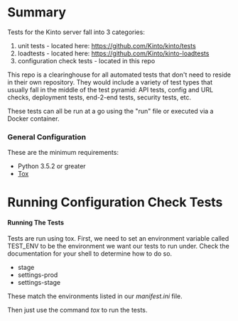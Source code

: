 # Summary
Tests for the Kinto server fall into 3 categories:

1. unit tests - located here: https://github.com/Kinto/kinto/tests
2. loadtests - located here:  https://github.com/Kinto/kinto-loadtests
3. configuration check tests - located in this repo

This repo is a clearinghouse for all automated tests that don't need to reside in their own repository.
They would include a variety of test types that usually fall in the middle of the test pyramid:
API tests, config and URL checks, deployment tests, end-2-end tests, security tests, etc.

These tests can all be run at a go using the "run" file or executed via a Docker container.

### General Configuration

These are the minimum requirements:

* Python 3.5.2 or greater
* [Tox](https://tox.readthedocs.io/en/latest/)


# Running Configuration Check Tests

#### Running The Tests

Tests are run using tox. First, we need to set an environment variable called TEST_ENV to be the environment we want our tests to run under. Check the documentation for your shell to determine how to do so.

* stage
* settings-prod
* settings-stage

These match the environments listed in our _manifest.ini_ file.

Then just use the command _tox_ to run the tests.
